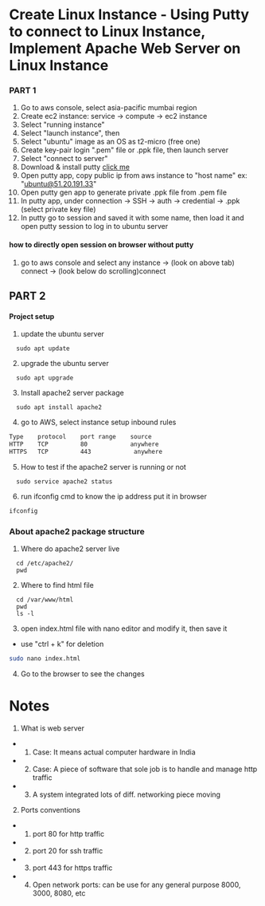 # Create Linux Instance - Using Putty to connect to Linux Instance, Implement Apache Web Server on Linux Instance

### PART 1

1.  Go to aws console, select asia-pacific mumbai region
1.  Create ec2 instance: service -> compute -> ec2 instance
1.  Select "running instance"
1.  Select "launch instance", then
1.  Select "ubuntu" image as an OS as t2-micro (free one)
1.  Create key-pair login ".pem" file or .ppk file, then launch server
1.  Select "connect to server"
1.  Download & install putty [click me](https://www.chiark.greenend.org.uk/~sgtatham/putty/latest.html)
1.  Open putty app, copy public ip from aws instance to "host name" ex: "ubuntu@51.20.191.33"
1.  Open putty gen app to generate private .ppk file from .pem file
1.  In putty app, under connection -> SSH -> auth -> credential -> .ppk (select private key file)
1.  In putty go to session and saved it with some name, then load it and open putty session to log in to ubuntu server

#### how to directly open session on browser without putty

1.  go to aws console and select any instance -> (look on above tab) connect -> (look below do scrolling)connect

## PART 2

#### Project setup

1. update the ubuntu server

```
  sudo apt update
```

2. upgrade the ubuntu server

```
  sudo apt upgrade
```

3. Install apache2 server package

```
  sudo apt install apache2
```

4. go to AWS, select instance setup inbound rules

```sh
Type    protocol    port range    source
HTTP    TCP         80            anywhere
HTTPS   TCP         443            anywhere
```

5. How to test if the apache2 server is running or not

```
  sudo service apache2 status
```

6. run ifconfig cmd to know the ip address put it in browser

```sh
ifconfig
```

### About apache2 package structure

1. Where do apache2 server live

```
  cd /etc/apache2/
  pwd
```

2. Where to find html file

```
  cd /var/www/html
  pwd
  ls -l
```

3. open index.html file with nano editor and modify it, then save it

- use "ctrl + k" for deletion

```sh
sudo nano index.html
```

4. Go to the browser to see the changes

# Notes

1. What is web server

- 1. Case: It means actual computer hardware in India
- 2. Case: A piece of software that sole job is to handle and manage http traffic
- 3. A system integrated lots of diff. networking piece moving

2. Ports conventions

- 1. port 80 for http traffic
- 2. port 20 for ssh traffic
- 3. port 443 for https traffic
- 4. Open network ports: can be use for any general purpose 8000, 3000, 8080, etc
